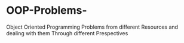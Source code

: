 # OOP-Problems-
Object Oriented Programming Problems from different Resources and dealing with them Through different Prespectives 
